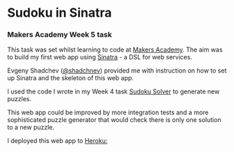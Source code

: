 Sudoku in Sinatra
=================

### Makers Academy Week 5 task

This task was set whilst learning to code at
[Makers Academy](http://www.makersacademy.com). The aim was to build my first
web app using [Sinatra](http://www.sinatrarb.com/) - a DSL for web services.

Evgeny Shadchev ([@shadchnev](http://twitter.com/shadchnev)) provided me with
instruction on how to set up Sinatra and the skeleton of this web app.

I used the code I wrote in my Week 4 task
[Sudoku Solver](https://github.com/jamesjoshuahill/sudoku-solver) to generate
new puzzles.

This web app could be improved by more integration tests and a more
sophisticated puzzle generator that would check there is only one solution to a
new puzzle.

I deployed this web app to  <a href="http://powerful-dawn-1640.herokuapp.com/">Heroku:</a>


